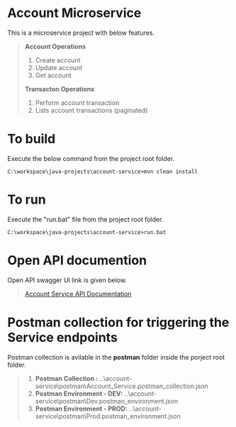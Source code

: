 # Account Microservice
This is a microservice project with below features.
>**Account Operations**
>1. Create account
>2. Update account
>3. Get account
>   
>**Transacton Operations**
>1. Perform account transaction
>2. Lists account transactions (paginated)

# To build
Execute the below command from the project root folder.
```
C:\workspace\java-projects\account-service>mvn clean install
```

# To run
Execute the "run.bat" file from the project root folder.
```
C:\workspace\java-projects\account-service>run.bat
```

# Open API documention
Open API swagger UI link is given below.
>
>[Account Service API Documentation](http://localhost:9090/account-service/swagger-ui/index.html)

# Postman collection for triggering the Service endpoints
Postman collection is avilable in the **postman** folder inside the porject root folder.
>1. **Postman Collection :**  ..\account-service\postman\Account_Service.postman_collection.json
>2. **Postman Environment - DEV:**  ..\account-service\postman\Dev.postman_environment.json
>3. **Postman Environment - PROD:**  ..\account-service\postman\Prod.postman_environment.json
